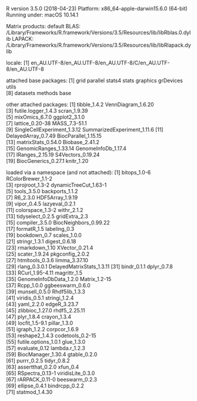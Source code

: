 R version 3.5.0 (2018-04-23)
Platform: x86_64-apple-darwin15.6.0 (64-bit)
Running under: macOS  10.14.1

Matrix products: default
BLAS: /Library/Frameworks/R.framework/Versions/3.5/Resources/lib/libRblas.0.dylib
LAPACK: /Library/Frameworks/R.framework/Versions/3.5/Resources/lib/libRlapack.dylib

locale:
[1] en_AU.UTF-8/en_AU.UTF-8/en_AU.UTF-8/C/en_AU.UTF-8/en_AU.UTF-8

attached base packages:
 [1] grid      parallel  stats4    stats     graphics  grDevices utils    
 [8] datasets  methods   base     

other attached packages:
 [1] tibble_1.4.2                VennDiagram_1.6.20         
 [3] futile.logger_1.4.3         scran_1.9.39               
 [5] mixOmics_6.7.0              ggplot2_3.1.0              
 [7] lattice_0.20-38             MASS_7.3-51.1              
 [9] SingleCellExperiment_1.3.12 SummarizedExperiment_1.11.6
[11] DelayedArray_0.7.49         BiocParallel_1.15.15       
[13] matrixStats_0.54.0          Biobase_2.41.2             
[15] GenomicRanges_1.33.14       GenomeInfoDb_1.17.4        
[17] IRanges_2.15.19             S4Vectors_0.19.24          
[19] BiocGenerics_0.27.1         knitr_1.20                 

loaded via a namespace (and not attached):
 [1] bitops_1.0-6              RColorBrewer_1.1-2       
 [3] rprojroot_1.3-2           dynamicTreeCut_1.63-1    
 [5] tools_3.5.0               backports_1.1.2          
 [7] R6_2.3.0                  HDF5Array_1.9.19         
 [9] vipor_0.4.5               lazyeval_0.2.1           
[11] colorspace_1.3-2          withr_2.1.2              
[13] tidyselect_0.2.5          gridExtra_2.3            
[15] compiler_3.5.0            BiocNeighbors_0.99.22    
[17] formatR_1.5               labeling_0.3             
[19] bookdown_0.7              scales_1.0.0             
[21] stringr_1.3.1             digest_0.6.18            
[23] rmarkdown_1.10            XVector_0.21.4           
[25] scater_1.9.24             pkgconfig_2.0.2          
[27] htmltools_0.3.6           limma_3.37.10            
[29] rlang_0.3.0.1             DelayedMatrixStats_1.3.11
[31] bindr_0.1.1               dplyr_0.7.8              
[33] RCurl_1.95-4.11           magrittr_1.5             
[35] GenomeInfoDbData_1.2.0    Matrix_1.2-15            
[37] Rcpp_1.0.0                ggbeeswarm_0.6.0         
[39] munsell_0.5.0             Rhdf5lib_1.3.3           
[41] viridis_0.5.1             stringi_1.2.4            
[43] yaml_2.2.0                edgeR_3.23.7             
[45] zlibbioc_1.27.0           rhdf5_2.25.11            
[47] plyr_1.8.4                crayon_1.3.4             
[49] locfit_1.5-9.1            pillar_1.3.0             
[51] igraph_1.2.2              corpcor_1.6.9            
[53] reshape2_1.4.3            codetools_0.2-15         
[55] futile.options_1.0.1      glue_1.3.0               
[57] evaluate_0.12             lambda.r_1.2.3           
[59] BiocManager_1.30.4        gtable_0.2.0             
[61] purrr_0.2.5               tidyr_0.8.2              
[63] assertthat_0.2.0          xfun_0.4                 
[65] RSpectra_0.13-1           viridisLite_0.3.0        
[67] rARPACK_0.11-0            beeswarm_0.2.3           
[69] ellipse_0.4.1             bindrcpp_0.2.2           
[71] statmod_1.4.30           
